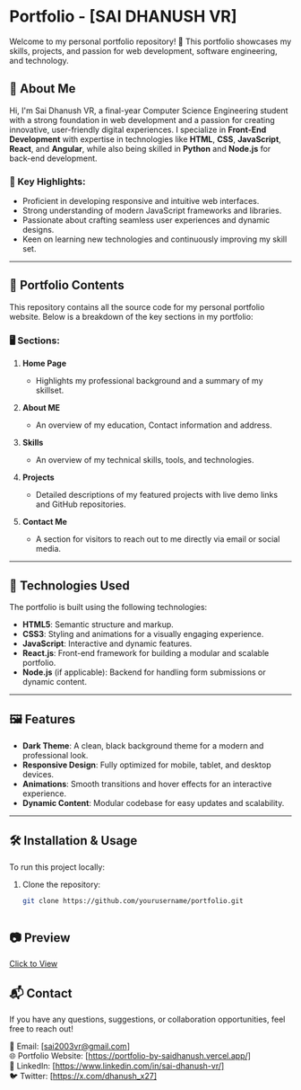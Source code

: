 # Portfolio - [SAI DHANUSH VR]

Welcome to my personal portfolio repository! 🚀 This portfolio showcases my skills, projects, and passion for web development, software engineering, and technology.  

## 🌟 About Me  
Hi, I'm Sai Dhanush VR, a final-year Computer Science Engineering student with a strong foundation in web development and a passion for creating innovative, user-friendly digital experiences. I specialize in **Front-End Development** with expertise in technologies like **HTML**, **CSS**, **JavaScript**, **React**, and **Angular**, while also being skilled in **Python** and **Node.js** for back-end development.  

### 🔭 Key Highlights:  
- Proficient in developing responsive and intuitive web interfaces.  
- Strong understanding of modern JavaScript frameworks and libraries.  
- Passionate about crafting seamless user experiences and dynamic designs.  
- Keen on learning new technologies and continuously improving my skill set.  

---

## 📁 Portfolio Contents  

This repository contains all the source code for my personal portfolio website. Below is a breakdown of the key sections in my portfolio:

### 🖥️ Sections:
1. **Home Page**  
   - Highlights my professional background and a summary of my skillset.
  
2. **About ME**
    -   An overview of my education, Contact information and address.

3. **Skills**  
   - An overview of my technical skills, tools, and technologies.  

4. **Projects**  
   - Detailed descriptions of my featured projects with live demo links and GitHub repositories.

5. **Contact Me**  
   - A section for visitors to reach out to me directly via email or social media.

---

## 🚀 Technologies Used  

The portfolio is built using the following technologies:  
- **HTML5**: Semantic structure and markup.  
- **CSS3**: Styling and animations for a visually engaging experience.  
- **JavaScript**: Interactive and dynamic features.  
- **React.js**: Front-end framework for building a modular and scalable portfolio.  
- **Node.js** (if applicable): Backend for handling form submissions or dynamic content.  

---

## 🖼️ Features  

- **Dark Theme**: A clean, black background theme for a modern and professional look.  
- **Responsive Design**: Fully optimized for mobile, tablet, and desktop devices.  
- **Animations**: Smooth transitions and hover effects for an interactive experience.  
- **Dynamic Content**: Modular codebase for easy updates and scalability.  

---

## 🛠️ Installation & Usage  

To run this project locally:  
1. Clone the repository:  
   ```bash
   git clone https://github.com/yourusername/portfolio.git



## 📷 Preview

[Click to View](https://portfolio-by-saidhanush.vercel.app/)



## 📬 Contact
If you have any questions, suggestions, or collaboration opportunities, feel free to reach out!

📧 Email: [sai2003vr@gmail.com] <br>
🌐 Portfolio Website: [https://portfolio-by-saidhanush.vercel.app/]<br>
💼 LinkedIn: [https://www.linkedin.com/in/sai-dhanush-vr/]<br>
🐦 Twitter: [https://x.com/dhanush_x27]<br>




   

